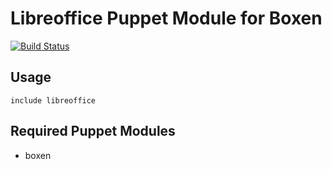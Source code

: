 # Libreoffice Puppet Module for Boxen

[![Build Status](https://travis-ci.org/boxen/puppet-libreoffice.png?branch=master)](https://travis-ci.org/boxen/puppet-libreoffice)

## Usage

```puppet
include libreoffice
```

## Required Puppet Modules

* boxen


